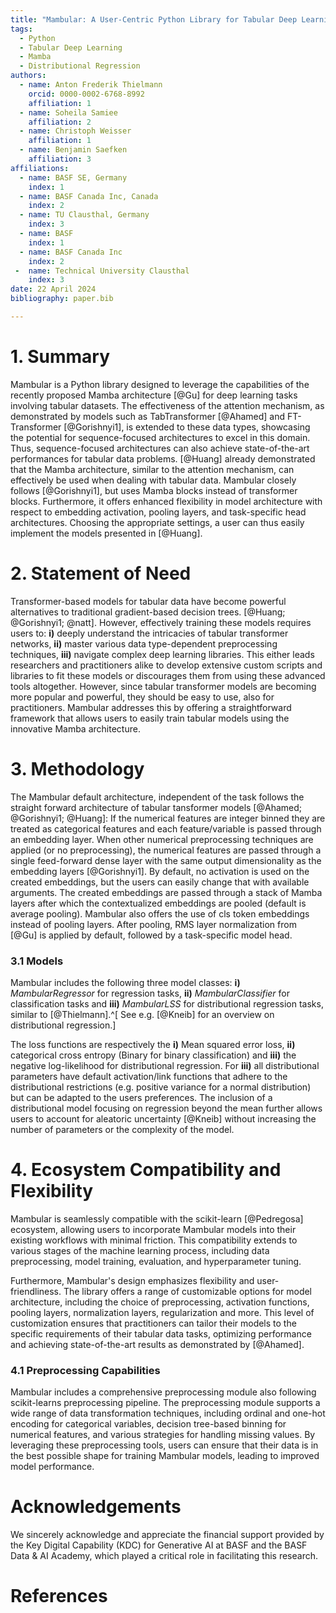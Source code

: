 ```yaml
---
title: "Mambular: A User-Centric Python Library for Tabular Deep Learning Leveraging Mamba Architecture"
tags:
  - Python
  - Tabular Deep Learning
  - Mamba
  - Distributional Regression
authors:
  - name: Anton Frederik Thielmann
    orcid: 0000-0002-6768-8992
    affiliation: 1
  - name: Soheila Samiee
    affiliation: 2
  - name: Christoph Weisser
    affiliation: 1
  - name: Benjamin Saefken
    affiliation: 3
affiliations:
  - name: BASF SE, Germany
    index: 1
  - name: BASF Canada Inc, Canada
    index: 2
  - name: TU Clausthal, Germany
    index: 3
  - name: BASF 
    index: 1
  - name: BASF Canada Inc
    index: 2
 -  name: Technical University Clausthal
    index: 3
date: 22 April 2024
bibliography: paper.bib

---
```




# 1. Summary

Mambular is a Python library designed to leverage the capabilities of the recently proposed Mamba architecture [@Gu] for deep learning tasks involving tabular datasets. The effectiveness of the attention mechanism, as demonstrated by models such as TabTransformer [@Ahamed] and FT-Transformer [@Gorishnyi1], is extended to these data types, showcasing the potential for sequence-focused architectures to excel in this domain. Thus, sequence-focused architectures can also achieve state-of-the-art performances for tabular data problems. [@Huang] already demonstrated that the Mamba architecture, similar to the attention mechanism, can effectively be used when dealing with tabular data. Mambular closely follows [@Gorishnyi1], but uses Mamba blocks instead of transformer blocks.
Furthermore, it offers enhanced flexibility in model architecture with respect to embedding activation, pooling layers, and task-specific head architectures. Choosing the appropriate settings, a user can thus easily implement the models presented in [@Huang].

# 2. Statement of Need
Transformer-based models for tabular data have become powerful alternatives to traditional gradient-based decision trees. [@Huang; @Gorishnyi1; @natt]. However, effectively training these models requires users to:  **i)** deeply understand the intricacies of tabular transformer networks,  **ii)** master various data type-dependent preprocessing techniques, **iii)** navigate complex deep learning libraries.
This either leads researchers and practitioners alike to develop extensive custom scripts and libraries to fit these models or discourages them from using these advanced tools altogether. However, since tabular transformer models are becoming more popular and powerful, they should be easy to use, also for practitioners. Mambular addresses this by offering a straightforward framework that allows users to easily train tabular models using the innovative Mamba architecture.

# 3. Methodology
The Mambular default architecture, independent of the task follows the straight forward architecture of tabular tansformer models [@Ahamed; @Gorishnyi1; @Huang]:
If the numerical features are integer binned they are treated as categorical features and each feature/variable is passed through an embedding layer. When other numerical preprocessing techniques are applied (or no preprocessing), the numerical features are passed through a single feed-forward dense layer with the same output dimensionality as the embedding layers [@Gorishnyi1]. By default, no activation is used on the created embeddings, but the users can easily change that with available arguments. The created embeddings are passed through a stack of Mamba layers after which the contextualized embeddings are pooled (default is average pooling). Mambular also offers the use of cls token embeddings instead of pooling layers. After pooling, RMS layer normalization from [@Gu] is applied by default, followed by a task-specific model head.

### 3.1 Models
Mambular includes the following three model classes:
**i)** *MambularRegressor* for regression tasks, **ii)** *MambularClassifier* for classification tasks and **iii)** *MambularLSS* for distributional regression tasks, similar to [@Thielmann].^[ See e.g. [@Kneib] for an overview on distributional regression.]


The loss functions are respectively the **i)** Mean squared error loss, **ii)** categorical cross entropy (Binary for binary classification) and **iii)** the negative log-likelihood for distributional regression. For **iii)** all distributional parameters have default activation/link functions that adhere to the distributional restrictions (e.g. positive variance for a normal distribution) but can be adapted to the users preferences. The inclusion of a distributional model focusing on regression beyond the mean further allows users to account for aleatoric uncertainty [@Kneib] without increasing the number of parameters or the complexity of the model.

# 4. Ecosystem Compatibility and Flexibility

Mambular is seamlessly compatible with the scikit-learn [@Pedregosa] ecosystem, allowing users to incorporate Mambular models into their existing workflows with minimal friction. This compatibility extends to various stages of the machine learning process, including data preprocessing, model training, evaluation, and hyperparameter tuning.

Furthermore, Mambular's design emphasizes flexibility and user-friendliness. The library offers a range of customizable options for model architecture, including the choice of preprocessing, activation functions, pooling layers, normalization layers, regularization and more. This level of customization ensures that practitioners can tailor their models to the specific requirements of their tabular data tasks, optimizing performance and achieving state-of-the-art results as demonstrated by [@Ahamed].



### 4.1 Preprocessing Capabilities

Mambular includes a comprehensive preprocessing module also following scikit-learns preprocessing pipeline. 
The preprocessing module supports a wide range of data transformation techniques, including ordinal and one-hot encoding for categorical variables, decision tree-based binning for numerical features, and various strategies for handling missing values. By leveraging these preprocessing tools, users can ensure that their data is in the best possible shape for training Mambular models, leading to improved model performance.

# Acknowledgements
We sincerely acknowledge and appreciate the financial support provided by the Key Digital Capability (KDC) for Generative AI at BASF and the BASF Data & AI Academy, which played a critical role in facilitating this research.

# References



